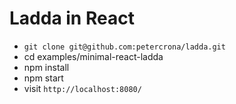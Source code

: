 # Ladda in React

* `git clone git@github.com:petercrona/ladda.git`
* cd examples/minimal-react-ladda
* npm install
* npm start
* visit `http://localhost:8080/`
